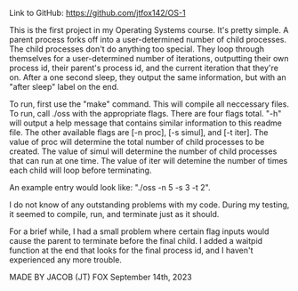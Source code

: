 Link to GitHub: https://github.com/jtfox142/OS-1

This is the first project in my Operating Systems course. It's pretty simple. A parent process forks off into a user-determined number of child processes.
The child processes don't do anything too special. They loop through themselves for a user-determined number of iterations, outputting their own process id,
their parent's process id, and the current iteration that they're on. After a one second sleep, they output the same information, but with an "after sleep"
label on the end.

To run, first use the "make" command. This will compile all neccessary files. To run, call ./oss with the appropriate flags.
There are four flags total. "-h" will output a help message that contains similar information to this readme file.
The other available flags are [-n proc], [-s simul], and [-t iter].
The value of proc will determine the total number of child processes to be created.
The value of simul will determine the number of child processes that can run at one time.
The value of iter will detemine the number of times each child will loop before terminating.

An example entry would look like: "./oss -n 5 -s 3 -t 2".

I do not know of any outstanding problems with my code. During my testing, it seemed to compile, run, and terminate just as it should.

For a brief while, I had a small problem where certain flag inputs would cause the parent to terminate before the final child.
I added a waitpid function at the end that looks for the final process id, and I haven't experienced any more trouble.

MADE BY JACOB (JT) FOX
September 14th, 2023 

